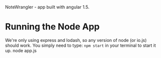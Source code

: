 
NoteWrangler - app built with angular 1.5.  

# Running the Node App

 We're only using express and lodash, so any version of node (or io.js) should work. You simply need to type: `npm start` in your terminal to start it up. node app.js
